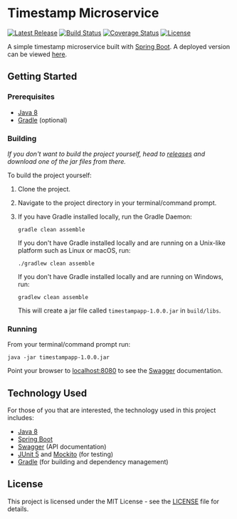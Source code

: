 # Timestamp Microservice

[![Latest Release](https://img.shields.io/github/release/vanillaSlice/TimestampMicroservice.svg)](https://github.com/vanillaSlice/TimestampMicroservice/releases/latest)
[![Build Status](https://img.shields.io/travis/vanillaSlice/TimestampMicroservice/master.svg)](https://travis-ci.org/vanillaSlice/TimestampMicroservice)
[![Coverage Status](https://img.shields.io/coveralls/github/vanillaSlice/TimestampMicroservice/master.svg)](https://coveralls.io/github/vanillaSlice/TimestampMicroservice?branch=master)
[![License](https://img.shields.io/github/license/vanillaSlice/TimestampMicroservice.svg)](LICENSE)

A simple timestamp microservice built with [Spring Boot](http://spring.io/projects/spring-boot). A deployed version can
be viewed [here](https://slicetimestamp.herokuapp.com/).

## Getting Started

### Prerequisites

* [Java 8](https://www.oracle.com/technetwork/java/javase/overview/java8-2100321.html)
* [Gradle](https://gradle.org) (optional)

### Building

*If you don't want to build the project yourself, head to
[releases](https://github.com/vanillaSlice/TimestampMicroservice/releases) and download one of the jar files from
there.*

To build the project yourself:

1. Clone the project.
2. Navigate to the project directory in your terminal/command prompt.
3. If you have Gradle installed locally, run the Gradle Daemon:

    ```
    gradle clean assemble
    ```

   If you don't have Gradle installed locally and are running on a Unix-like platform such as Linux or macOS, run:

    ```
    ./gradlew clean assemble
    ```

   If you don't have Gradle installed locally and are running on Windows, run:

    ```
    gradlew clean assemble
    ```
    
    This will create a jar file called `timestampapp-1.0.0.jar` in `build/libs`.

### Running

From your terminal/command prompt run:

```
java -jar timestampapp-1.0.0.jar
```

Point your browser to [localhost:8080](http://localhost:8080) to see the [Swagger](https://swagger.io/) documentation.

## Technology Used

For those of you that are interested, the technology used in this project includes:

* [Java 8](https://www.oracle.com/technetwork/java/javase/overview/java8-2100321.html)
* [Spring Boot](http://spring.io/projects/spring-boot)
* [Swagger](https://swagger.io/) (API documentation)
* [JUnit 5](https://junit.org/junit5/) and [Mockito](https://site.mockito.org/) (for testing)
* [Gradle](https://gradle.org) (for building and dependency management)

## License

This project is licensed under the MIT License - see the [LICENSE](LICENSE) file for details.
